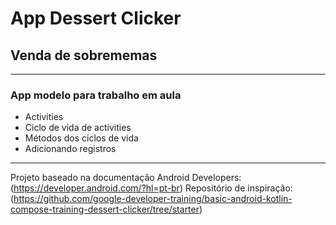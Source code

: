 # App Dessert Clicker
## Venda de sobrememas
____________________________________________

### App modelo para trabalho em aula

- Activities
- Ciclo de vida de activities
- Métodos dos ciclos de vida
- Adicionando registros









____________________________________________
Projeto baseado na documentação Android Developers: (https://developer.android.com/?hl=pt-br)
Repositório de inspiração: (https://github.com/google-developer-training/basic-android-kotlin-compose-training-dessert-clicker/tree/starter)
